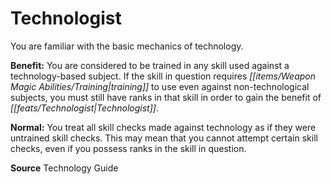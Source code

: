 ﻿---
cssclass: [feats]

---
# Technologist

You are familiar with the basic mechanics of technology.

**Benefit:** You are considered to be trained in any skill used against a technology-based subject. If the skill in question requires _[[items/Weapon Magic Abilities/Training|training]]_ to use even against non-technological subjects, you must still have ranks in that skill in order to gain the benefit of _[[feats/Technologist|Technologist]]_.

**Normal:** You treat all skill checks made against technology as if they were untrained skill checks. This may mean that you cannot attempt certain skill checks, even if you possess ranks in the skill in question.

**Source** Technology Guide